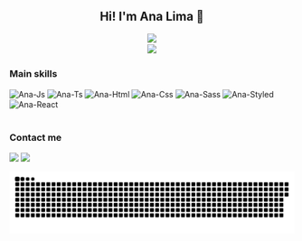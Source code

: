 

<div align="center">
  
 ## Hi! I'm Ana Lima 👋

<div>
  <a href="https://github.com/anafrlima/">
  <img src="https://github-readme-stats.vercel.app/api?username=anafrlima&show_icons=true&theme=onedark&include_all_commits=true&count_private=true"/>
  </a>
  
  </br>
  
  <a href="https://github.com/anafrlima/">
        <img src="https://github-readme-streak-stats.herokuapp.com?user=anafrlima&hide_border=true&background=0D1117&currStreakLabel=FFFFFF&sideLabels=FFFFFF&currStreakNum=FFFFFF&dates=FFFFFF&sideNums=FFFFFF&fire=df6d74&ring=df6d74&stroke=FFFFFFFF)](https://git.io/streak-stats" />
    </a>
</div>

</div>
  
 ### Main skills
  
<div>
  <img align="center" alt="Ana-Js" src="https://img.shields.io/badge/JavaScript-F7DF1E?style=for-the-badge&logo=javascript&logoColor=white">
  <img align="center" alt="Ana-Ts" src="https://img.shields.io/badge/TypeScript-007ACC?style=for-the-badge&logo=typescript&logoColor=white">
  <img align="center" alt="Ana-Html" src="https://img.shields.io/badge/HTML5-E34F26?style=for-the-badge&logo=html5&logoColor=white">
  <img align="center" alt="Ana-Css" src="https://img.shields.io/badge/CSS3-1572B6?style=for-the-badge&logo=css3&logoColor=white">
  <img align="center" alt="Ana-Sass" src="https://img.shields.io/badge/Sass-CC6699?style=for-the-badge&logo=sass&logoColor=white">
  <img align="center" alt="Ana-Styled" src="https://img.shields.io/badge/styled--components-DB7093?style=for-the-badge&logo=styled-components&logoColor=white">
  <img align="center" alt="Ana-React" src="https://img.shields.io/badge/React-20232A?style=for-the-badge&logo=react&logoColor=61DAFB">
</div>
  
  </br>
  
  ### Contact me
  
<div style="display: inline_block">
  <a href="https://discordapp.com/users/662458125235781702" target="_blank"><img src="https://img.shields.io/badge/Discord-7289DA?style=for-the-badge&logo=discord&logoColor=white"></a>
  <a href="https://www.linkedin.com/in/anafrlima" target="_blank"><img src="https://img.shields.io/badge/-LinkedIn-%230077B5?style=for-the-badge&logo=linkedin&logoColor=white"></a> 
</div>
  
![Snake animation](https://github.com/anafrlima/anafrlima/blob/output/github-contribution-grid-snake.svg)

